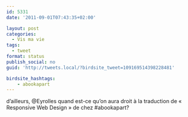 ```yaml
---
id: 5331
date: '2011-09-01T07:43:35+02:00'

layout: post
categories:
  - Vis ma vie
tags:
  - tweet
format: status
publish_social: no
guid: 'http://tweets.local/?birdsite_tweet=109169514398228481'

birdsite_hashtags:
    - abookapart
---
```


d’ailleurs, @Eyrolles quand est-ce qu’on aura droit à la traduction de « Responsive Web Design » de chez #abookapart?